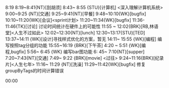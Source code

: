 8:19
8:19~8:41{NT}[刮胡须]
8:43~  8:55   {STU}[计算机] <深入理解计算机系统>
9:00~9:25 {NT}[交通]
9:25~9:41{NT}[早餐]
9:48~10:10{WK}[bugfix]<wa>
10:10~11:20{WK}[会议]<sprint计划>
11:20~11:34{WK}[bugfix]
11:36-11:46{TK}[讨论] 讨论时间统计在硬件上的可能性
11:55 ~ 12:02{BRK}[RB,林语堂]<人生不过如此>
12:02~12:30{NT}[lunch]
12:30~13:17{STU}[TED]
13:37~14:11 {WK}[设计]<WA>寻找样式优化的方案，暂无
14:11~ 15:55  {WK}[编程] <life-time-tracker>编写按照tag分组的功能
15:55~16:19 {BRK}[下午茶]
4:20 ~ 5:51 {WK}[编程,bugfix]<WA>
5:56~ 6:45 {WK}<life-time-tracker> 编写bar图功能
6: 45~ 7:10{NT}[supper]
7:20~7:43{NT}[交通]
7:49~ 9:22 {BRK}[movie] <过往>
9:24~11:16{BRK}[纪录片]<人生七年>
11:16~ 11:29  {NT}[洗澡]
11:29~11:42{WK}[bugfix] <life-time-tracker> 修复groupByTags的时间计算错误

00:00
